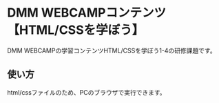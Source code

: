 # DMM WEBCAMPコンテンツ【HTML/CSSを学ぼう】

DMM WEBCAMPの学習コンテンツHTML/CSSを学ぼう1-4の研修課題です。

## 使い方

html/cssファイルのため、PCのブラウザで実行できます。
